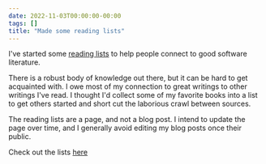 ```yaml
---
date: 2022-11-03T00:00:00-00:00
tags: []
title: "Made some reading lists"
---
```



I've started some [reading lists](../reading-list.md) to help people connect to good software literature.
<!--more-->

There is a robust body of knowledge out there, but it can be hard to get acquainted with. I owe most of my connection to great writings to
other writings I've read. I thought I'd collect some of my favorite books into a list to get others started and short cut the laborious crawl between sources.

The reading lists are a page, and not a blog post. I intend to update the page over time, and I generally avoid editing my blog posts once their public.

Check out the lists [here](../reading-list.md)